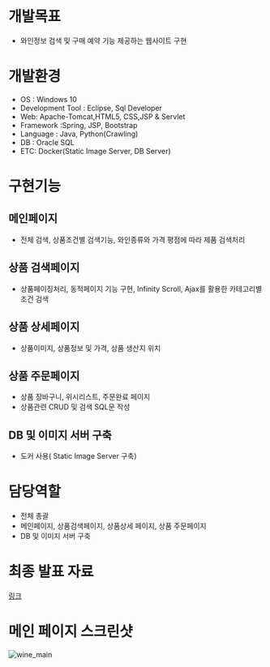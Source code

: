# 개발목표
* 와인정보 검색 및 구매 예약 기능 제공하는 웹사이트 구현 

# 개발환경
* OS : Windows 10
* Development Tool : Eclipse, Sql Developer
* Web: Apache-Tomcat,HTML5, CSS,JSP & Servlet
* Framework :Spring, JSP, Bootstrap
* Language : Java, Python(Crawling)
* DB : Oracle SQL
* ETC: Docker(Static Image Server, DB Server)


# 구현기능
## 메인페이지 
* 전체 검색, 상품조건별 검색기능, 와인종류와 가격 평점에 따라 제품 검색처리 
## 상품 검색페이지
* 상품페이징처리, 동적페이지 기능 구현, Infinity Scroll, Ajax를 활용한 카테고리별 조건 검색
## 상품 상세페이지 
* 상품이미지, 상품정보 및 가격, 상품 생산지 위치  
## 상품 주문페이지 
* 상품 장바구니, 위시리스트, 주문완료 페이지 
* 상품관련 CRUD 및 검색 SQL문 작성
## DB 및 이미지 서버 구축 
* 도커 사용( Static Image Server 구축)


# 담당역할
* 전체 총괄
* 메인페이지, 상품검색페이지, 상품상세 페이지, 상품 주문페이지
* DB 및 이미지 서버 구축 


# 최종 발표 자료
[링크](https://github.com/klea1003/WineProject/files/8862275/_.pdf)


# 메인 페이지 스크린샷
![wine_main](https://user-images.githubusercontent.com/81761558/172639172-a60299cf-6354-495b-924e-4a6489addbd3.png)

